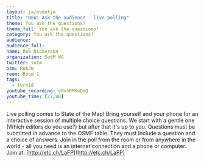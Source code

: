 ```yaml
---
layout: ja/eventja
title: "NEW: Ask the audience - live polling"
theme: You ask the questions!
theme_full: You ask the questions!
category: You ask the questions!
audience:
audience_full:
name: Rob Nickerson
organization: SotM WG
twitter: sotm
osm: RobJN
room: Room 1
tags:
  - turn18
youtube_recording: e0u5RMKmQYQ
youtube_time: [27,40]
---
```

Live polling comes to State of the Map! Bring yourself and your phone for an interactive session of multiple choice questions. We start with a gentle one (Which editors do you use?) but after that it's up to you. Questions must be submitted in advance to the OSMF table. They must include a question and a choice of answers. Join in the poll from the room or from anywhere in the world - all you need is an internet connection and a phone or computer. Join at: [http://etc.ch/LaFP](http://etc.ch/LaFP)
